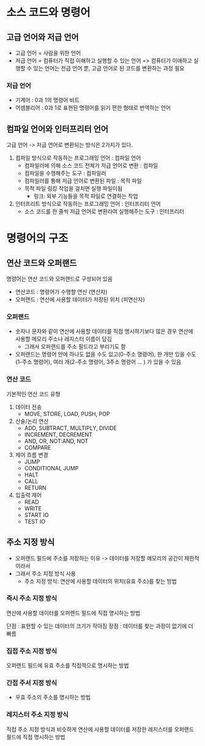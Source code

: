 # 소스 코드와 명령어

## 고급 언어와 저급 언어

- 고급 언어 = 사람을 위한 언어
- 저급 언어 = 컴퓨터가 직접 이해하고 실행할 수 있는 언어
  => 컴퓨터가 이애하고 실행할 수 있는 언어는 전급 언어 뿐, 고급 언어로 된 코드를 변환하는 과정 필요

### 저급 언어

- 기계어 : 0과 1의 명령어 비트
- 어셈블리어 : 0과 1로 표현된 명령어를 읽기 편한 형태로 번역하는 언어

## 컴파일 언어와 인터프리터 언어

고급 언어 -> 저급 언어로 변환되는 방식은 2가지가 있다.

1. 컴파일 방식으로 작동하는 프로그래밍 언어 : 컴파일 언어
   - 컴파일러에 의해 소스 코드 전체가 저급 언어로 변환 : 컴파일
   - 컴파일을 수행해주는 도구 : 컴파일러
   - 컴파일러를 통해 저급 언어로 변환된 파일 : 목적 파일
   - 목적 파일 링킹 작업을 걸치면 실행 파일이됨
     - 링크: 외부 기능들을 목적 파일로 연결하는 작업
2. 인터프리트 방식으로 작동하는 프로그래밍 언어 : 인터프리터 언어
   - 소스 코드를 한 줄씩 저급 언어로 변환라여 실행해주는 도구 : 인터프리터

# 명령어의 구조

## 연산 코드와 오퍼랜드

명령어는 연산 코드와 오퍼랜드로 구성되어 있음

- 연산코드 : 명령어가 수행할 연산 (연산자)
- 오퍼랜드 : 연산에 사용할 데이터가 저장된 위치 (피연산자)

### 오퍼랜드

- 숫자나 문자와 같이 연산에 사용할 데이터를 직접 명시하기보다 많은 경우 연산에 사용할 메모리 주소나 레지스터 이름이 담김
  - 그래서 오퍼랜드를 주소 필드라고 부리기도 함
- 오퍼랜드는 명령어 안에 하나도 없을 수도 있고(0-주소 명령어), 한 개만 있을 수도(1-주소 명령어), 여러 개(2-주소 명령어, 3주소 명령어 ... ) 가 있을 수 있음

### 연산 코드

기본적인 연산 코드 유형

1. 데이터 전송
   - MOVE, STORE, LOAD, PUSH, POP
2. 산술/논리 연산
   - ADD, SUBTRACT, MULTIPLY, DIVIDE
   - INCREMENT, DECREMENT
   - AND, OR, NOT:AND, NOT
   - COMPARE
3. 제어 흐름 변경
   - JUMP
   - CONDITIONAL JUMP
   - HALT
   - CALL
   - RETURN
4. 입출력 제어
   - READ
   - WRITE
   - START IO
   - TEST IO

## 주소 지정 방식

- 오퍼랜드 필드에 주소를 저장하는 이유 -> 데이터를 저장할 메모리의 공간이 제한적이라서
- 그래서 주소 지정 방식 사용
  - 주소 지정 방식: 연산에 사용할 데이터의 위치(유효 주소)를 찾는 방법

### 즉시 주소 지정 방식

연산에 사용할 데이터를 오퍼랜드 필드에 직접 명시하는 방법

단점 : 표현할 수 있는 데이터의 크기가 작아짐
장점 : 데이터를 찾는 과정이 없기에 더 빠름

### 집접 주소 지정 방식

오퍼랜드 필드에 유효 주소를 직접적으로 명시하는 방법

### 간접 주서 지정 방식

- 우효 주소의 주소를 명시하는 방법

### 레지스터 주소 지정 방식

직접 주소 지정 방식과 비슷하게 연산에 사용할 데이터를 저장한 레지스터를 오퍼랜드 필드에 직접 명시하는 방법
